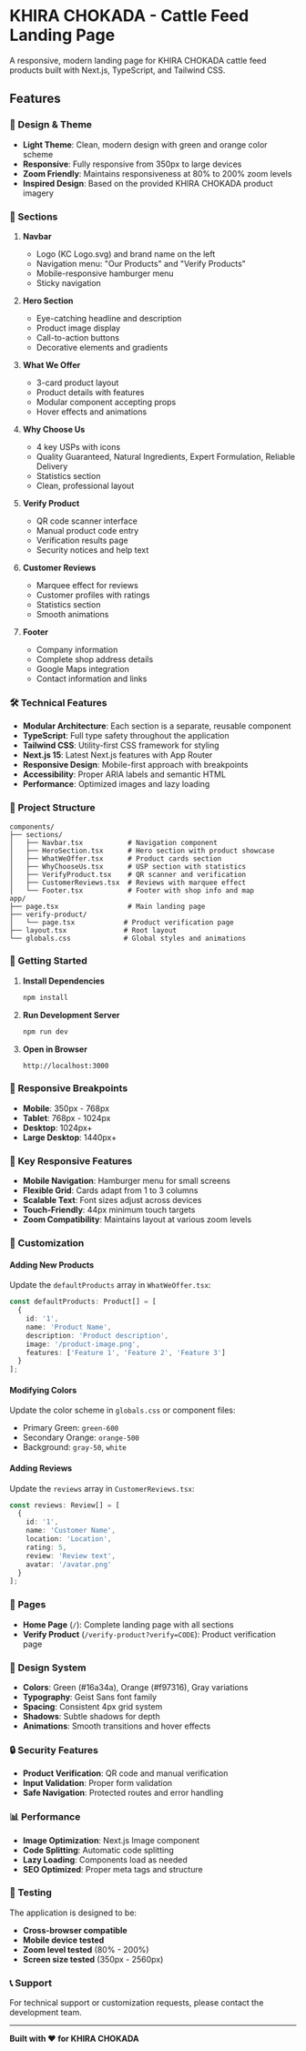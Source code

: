 # KHIRA CHOKADA - Cattle Feed Landing Page

A responsive, modern landing page for KHIRA CHOKADA cattle feed products built with Next.js, TypeScript, and Tailwind CSS.

## Features

### 🎨 Design & Theme
- **Light Theme**: Clean, modern design with green and orange color scheme
- **Responsive**: Fully responsive from 350px to large devices
- **Zoom Friendly**: Maintains responsiveness at 80% to 200% zoom levels
- **Inspired Design**: Based on the provided KHIRA CHOKADA product imagery

### 📱 Sections

1. **Navbar**
   - Logo (KC Logo.svg) and brand name on the left
   - Navigation menu: "Our Products" and "Verify Products"
   - Mobile-responsive hamburger menu
   - Sticky navigation

2. **Hero Section**
   - Eye-catching headline and description
   - Product image display
   - Call-to-action buttons
   - Decorative elements and gradients

3. **What We Offer**
   - 3-card product layout
   - Product details with features
   - Modular component accepting props
   - Hover effects and animations

4. **Why Choose Us**
   - 4 key USPs with icons
   - Quality Guaranteed, Natural Ingredients, Expert Formulation, Reliable Delivery
   - Statistics section
   - Clean, professional layout

5. **Verify Product**
   - QR code scanner interface
   - Manual product code entry
   - Verification results page
   - Security notices and help text

6. **Customer Reviews**
   - Marquee effect for reviews
   - Customer profiles with ratings
   - Statistics section
   - Smooth animations

7. **Footer**
   - Company information
   - Complete shop address details
   - Google Maps integration
   - Contact information and links

### 🛠 Technical Features

- **Modular Architecture**: Each section is a separate, reusable component
- **TypeScript**: Full type safety throughout the application
- **Tailwind CSS**: Utility-first CSS framework for styling
- **Next.js 15**: Latest Next.js features with App Router
- **Responsive Design**: Mobile-first approach with breakpoints
- **Accessibility**: Proper ARIA labels and semantic HTML
- **Performance**: Optimized images and lazy loading

### 📁 Project Structure

```
components/
├── sections/
│   ├── Navbar.tsx           # Navigation component
│   ├── HeroSection.tsx      # Hero section with product showcase
│   ├── WhatWeOffer.tsx      # Product cards section
│   ├── WhyChooseUs.tsx      # USP section with statistics
│   ├── VerifyProduct.tsx    # QR scanner and verification
│   ├── CustomerReviews.tsx  # Reviews with marquee effect
│   └── Footer.tsx           # Footer with shop info and map
app/
├── page.tsx                 # Main landing page
├── verify-product/
│   └── page.tsx            # Product verification page
├── layout.tsx              # Root layout
└── globals.css             # Global styles and animations
```

### 🚀 Getting Started

1. **Install Dependencies**
   ```bash
   npm install
   ```

2. **Run Development Server**
   ```bash
   npm run dev
   ```

3. **Open in Browser**
   ```
   http://localhost:3000
   ```

### 📱 Responsive Breakpoints

- **Mobile**: 350px - 768px
- **Tablet**: 768px - 1024px
- **Desktop**: 1024px+
- **Large Desktop**: 1440px+

### 🎯 Key Responsive Features

- **Mobile Navigation**: Hamburger menu for small screens
- **Flexible Grid**: Cards adapt from 1 to 3 columns
- **Scalable Text**: Font sizes adjust across devices
- **Touch-Friendly**: 44px minimum touch targets
- **Zoom Compatibility**: Maintains layout at various zoom levels

### 🔧 Customization

#### Adding New Products
Update the `defaultProducts` array in `WhatWeOffer.tsx`:

```typescript
const defaultProducts: Product[] = [
  {
    id: '1',
    name: 'Product Name',
    description: 'Product description',
    image: '/product-image.png',
    features: ['Feature 1', 'Feature 2', 'Feature 3']
  }
];
```

#### Modifying Colors
Update the color scheme in `globals.css` or component files:
- Primary Green: `green-600`
- Secondary Orange: `orange-500`
- Background: `gray-50`, `white`

#### Adding Reviews
Update the `reviews` array in `CustomerReviews.tsx`:

```typescript
const reviews: Review[] = [
  {
    id: '1',
    name: 'Customer Name',
    location: 'Location',
    rating: 5,
    review: 'Review text',
    avatar: '/avatar.png'
  }
];
```

### 📄 Pages

- **Home Page** (`/`): Complete landing page with all sections
- **Verify Product** (`/verify-product?verify=CODE`): Product verification page

### 🎨 Design System

- **Colors**: Green (#16a34a), Orange (#f97316), Gray variations
- **Typography**: Geist Sans font family
- **Spacing**: Consistent 4px grid system
- **Shadows**: Subtle shadows for depth
- **Animations**: Smooth transitions and hover effects

### 🔒 Security Features

- **Product Verification**: QR code and manual verification
- **Input Validation**: Proper form validation
- **Safe Navigation**: Protected routes and error handling

### 📊 Performance

- **Image Optimization**: Next.js Image component
- **Code Splitting**: Automatic code splitting
- **Lazy Loading**: Components load as needed
- **SEO Optimized**: Proper meta tags and structure

### 🧪 Testing

The application is designed to be:
- **Cross-browser compatible**
- **Mobile device tested**
- **Zoom level tested** (80% - 200%)
- **Screen size tested** (350px - 2560px)

### 📞 Support

For technical support or customization requests, please contact the development team.

---

**Built with ❤️ for KHIRA CHOKADA**
